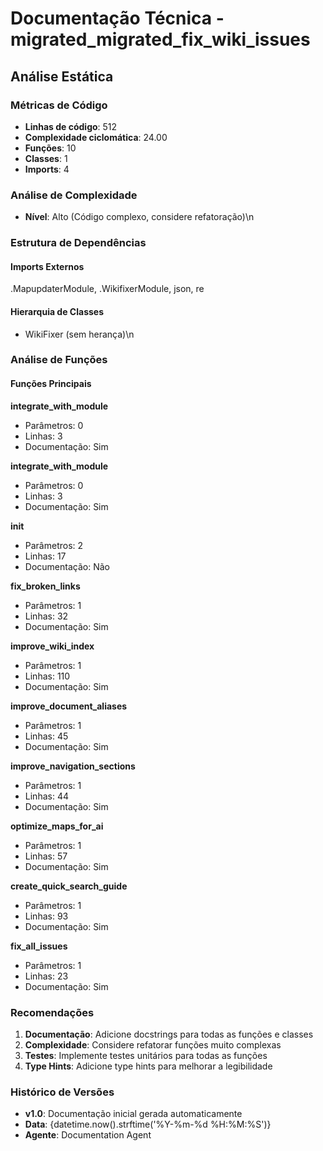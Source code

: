 # Documentação Técnica - migrated_migrated_fix_wiki_issues

## Análise Estática

### Métricas de Código
- **Linhas de código**: 512
- **Complexidade ciclomática**: 24.00
- **Funções**: 10
- **Classes**: 1
- **Imports**: 4

### Análise de Complexidade
- **Nível**: Alto (Código complexo, considere refatoração)\n
### Estrutura de Dependências

#### Imports Externos
.MapupdaterModule, .WikifixerModule, json, re

#### Hierarquia de Classes
- WikiFixer (sem herança)\n
### Análise de Funções

#### Funções Principais
**integrate_with_module**
- Parâmetros: 0
- Linhas: 3
- Documentação: Sim

**integrate_with_module**
- Parâmetros: 0
- Linhas: 3
- Documentação: Sim

**__init__**
- Parâmetros: 2
- Linhas: 17
- Documentação: Não

**fix_broken_links**
- Parâmetros: 1
- Linhas: 32
- Documentação: Sim

**improve_wiki_index**
- Parâmetros: 1
- Linhas: 110
- Documentação: Sim

**improve_document_aliases**
- Parâmetros: 1
- Linhas: 45
- Documentação: Sim

**improve_navigation_sections**
- Parâmetros: 1
- Linhas: 44
- Documentação: Sim

**optimize_maps_for_ai**
- Parâmetros: 1
- Linhas: 57
- Documentação: Sim

**create_quick_search_guide**
- Parâmetros: 1
- Linhas: 93
- Documentação: Sim

**fix_all_issues**
- Parâmetros: 1
- Linhas: 23
- Documentação: Sim

### Recomendações

1. **Documentação**: Adicione docstrings para todas as funções e classes
2. **Complexidade**: Considere refatorar funções muito complexas
3. **Testes**: Implemente testes unitários para todas as funções
4. **Type Hints**: Adicione type hints para melhorar a legibilidade

### Histórico de Versões

- **v1.0**: Documentação inicial gerada automaticamente
- **Data**: {datetime.now().strftime('%Y-%m-%d %H:%M:%S')}
- **Agente**: Documentation Agent

